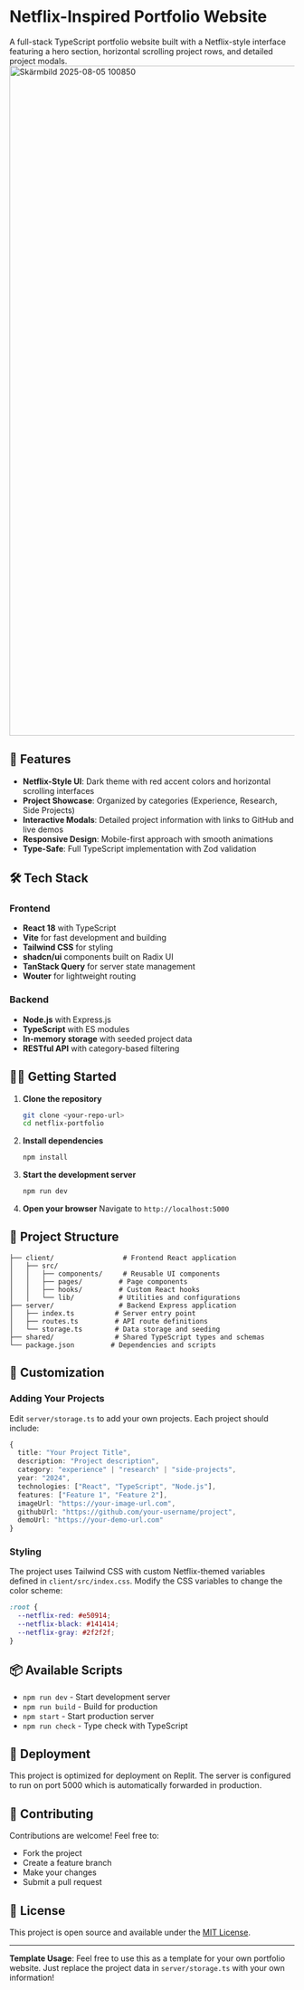 
# Netflix-Inspired Portfolio Website

A full-stack TypeScript portfolio website built with a Netflix-style interface featuring a hero section, horizontal scrolling project rows, and detailed project modals.
<img width="2580" height="1184" alt="Skärmbild 2025-08-05 100850" src="https://github.com/user-attachments/assets/fa16c2d8-24c1-4f5e-9138-ba93f1b22d59" />

## 🚀 Features

- **Netflix-Style UI**: Dark theme with red accent colors and horizontal scrolling interfaces
- **Project Showcase**: Organized by categories (Experience, Research, Side Projects)
- **Interactive Modals**: Detailed project information with links to GitHub and live demos
- **Responsive Design**: Mobile-first approach with smooth animations
- **Type-Safe**: Full TypeScript implementation with Zod validation

## 🛠️ Tech Stack

### Frontend
- **React 18** with TypeScript
- **Vite** for fast development and building
- **Tailwind CSS** for styling
- **shadcn/ui** components built on Radix UI
- **TanStack Query** for server state management
- **Wouter** for lightweight routing

### Backend
- **Node.js** with Express.js
- **TypeScript** with ES modules
- **In-memory storage** with seeded project data
- **RESTful API** with category-based filtering

## 🏃‍♂️ Getting Started

1. **Clone the repository**
   ```bash
   git clone <your-repo-url>
   cd netflix-portfolio
   ```

2. **Install dependencies**
   ```bash
   npm install
   ```

3. **Start the development server**
   ```bash
   npm run dev
   ```

4. **Open your browser**
   Navigate to `http://localhost:5000`

## 📁 Project Structure

```
├── client/                 # Frontend React application
│   ├── src/
│   │   ├── components/     # Reusable UI components
│   │   ├── pages/         # Page components
│   │   ├── hooks/         # Custom React hooks
│   │   └── lib/           # Utilities and configurations
├── server/                # Backend Express application
│   ├── index.ts          # Server entry point
│   ├── routes.ts         # API route definitions
│   └── storage.ts        # Data storage and seeding
├── shared/               # Shared TypeScript types and schemas
└── package.json         # Dependencies and scripts
```

## 🎨 Customization

### Adding Your Projects

Edit `server/storage.ts` to add your own projects. Each project should include:

```typescript
{
  title: "Your Project Title",
  description: "Project description",
  category: "experience" | "research" | "side-projects",
  year: "2024",
  technologies: ["React", "TypeScript", "Node.js"],
  features: ["Feature 1", "Feature 2"],
  imageUrl: "https://your-image-url.com",
  githubUrl: "https://github.com/your-username/project",
  demoUrl: "https://your-demo-url.com"
}
```

### Styling

The project uses Tailwind CSS with custom Netflix-themed variables defined in `client/src/index.css`. Modify the CSS variables to change the color scheme:

```css
:root {
  --netflix-red: #e50914;
  --netflix-black: #141414;
  --netflix-gray: #2f2f2f;
}
```

## 📦 Available Scripts

- `npm run dev` - Start development server
- `npm run build` - Build for production
- `npm start` - Start production server
- `npm run check` - Type check with TypeScript

## 🚀 Deployment

This project is optimized for deployment on Replit. The server is configured to run on port 5000 which is automatically forwarded in production.

## 🤝 Contributing

Contributions are welcome! Feel free to:

- Fork the project
- Create a feature branch
- Make your changes
- Submit a pull request

## 📄 License

This project is open source and available under the [MIT License](LICENSE).

---

**Template Usage**: Feel free to use this as a template for your own portfolio website. Just replace the project data in `server/storage.ts` with your own information!
